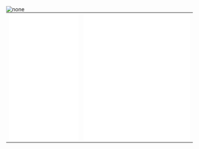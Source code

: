  <img align="left" width="200" alt="none" src="https://count.getloli.com/@arcibyte?name=arcibyte&theme=booru-touhoulat&padding=3&offset=0&align=top&scale=1&pixelated=1&darkmode=auto&num=4&prefix=1"/>

<table>
<tbody>
  <tr>
    <td>
      <img align="left" alt="none" src="/general.svg"/>
    </td>
    <td valign="top">
      <img align="right" alt="none" src="/medias.svg"/>
    </td>
  </tr>
</tbody>
</table>
